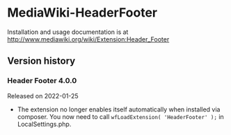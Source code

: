 MediaWiki-HeaderFooter
======================

Installation and usage documentation is at http://www.mediawiki.org/wiki/Extension:Header_Footer

## Version history

### Header Footer 4.0.0

Released on 2022-01-25

* The extension no longer enables itself automatically when installed via composer.
  You now need to call `wfLoadExtension( 'HeaderFooter' );` in LocalSettings.php.

